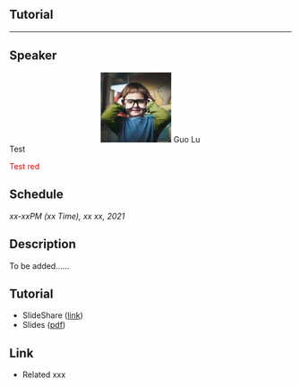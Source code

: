 ## Tutorial
___

## Speaker
<center>
<img src="images/guolu.jpg" width="25%" height="25%" border-radius: 100%/>
Guo Lu
</center>



<div style="columns: 2;">Test</div>

<font color="red">Test red</font>


## Schedule
_xx-xxPM (xx Time), xx xx, 2021_

## Description
To be added......

## Tutorial
* SlideShare ([link]())
* Slides ([pdf]())

## Link
* Related xxx
